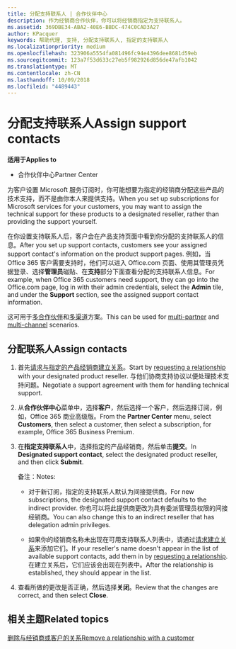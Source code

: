 ```yaml
---
title: 分配支持联系人 | 合作伙伴中心
description: 作为经销商合作伙伴，你可以将经销商指定为支持联系人。
ms.assetid: 369DBE34-ABA2-40E6-BBDC-474C0CAD3A27
author: KPacquer
keywords: 帮助代理, 支持, 分配支持联系人, 指定的支持联系人
ms.localizationpriority: medium
ms.openlocfilehash: 323906a5554fa081496fc94e4396dee8681d59eb
ms.sourcegitcommit: 123a7f53d633c27eb5f982926d856de47afb1042
ms.translationtype: MT
ms.contentlocale: zh-CN
ms.lasthandoff: 10/09/2018
ms.locfileid: "4489443"
---
```

# <a name="assign-support-contacts"></a><span data-ttu-id="d9684-104">分配支持联系人</span><span class="sxs-lookup"><span data-stu-id="d9684-104">Assign support contacts</span></span>

**<span data-ttu-id="d9684-105">适用于</span><span class="sxs-lookup"><span data-stu-id="d9684-105">Applies to</span></span>**

-  <span data-ttu-id="d9684-106">合作伙伴中心</span><span class="sxs-lookup"><span data-stu-id="d9684-106">Partner Center</span></span>

<span data-ttu-id="d9684-107">为客户设置 Microsoft 服务订阅时，你可能想要为指定的经销商分配这些产品的技术支持，而不是由你本人来提供支持。</span><span class="sxs-lookup"><span data-stu-id="d9684-107">When you set up subscriptions for Microsoft services for your customers, you may want to assign the technical support for these products to a designated reseller, rather than providing the support yourself.</span></span>

<span data-ttu-id="d9684-108">在你设置支持联系人后，客户会在产品支持页面中看到你分配的支持联系人的信息。</span><span class="sxs-lookup"><span data-stu-id="d9684-108">After you set up support contacts, customers see your assigned support contact's information on the product support pages.</span></span> <span data-ttu-id="d9684-109">例如，当 Office 365 客户需要支持时，他们可以进入 Office.com 页面、使用其管理员凭据登录、选择**管理员**磁贴、在**支持**部分下面查看分配的支持联系人信息。</span><span class="sxs-lookup"><span data-stu-id="d9684-109">For example, when Office 365 customers need support, they can go into the Office.com page, log in with their admin credentials, select the **Admin** tile, and under the **Support** section, see the assigned support contact information.</span></span>

<span data-ttu-id="d9684-110">这可用于[多合作伙伴](multipartner.md)和[多渠道](multichannel.md)方案。</span><span class="sxs-lookup"><span data-stu-id="d9684-110">This can be used for [multi-partner](multipartner.md) and [multi-channel](multichannel.md) scenarios.</span></span> 

<a href="" id="assigncontacts"></a>
## <a name="assign-contacts"></a><span data-ttu-id="d9684-111">分配联系人</span><span class="sxs-lookup"><span data-stu-id="d9684-111">Assign contacts</span></span>

1.  <span data-ttu-id="d9684-112">首先[请求与指定的产品经销商建立关系](request-a-relationship-with-a-customer.md)。</span><span class="sxs-lookup"><span data-stu-id="d9684-112">Start by [requesting a relationship](request-a-relationship-with-a-customer.md) with your designated product reseller.</span></span> <span data-ttu-id="d9684-113">与他们协商支持协议以便处理技术支持问题。</span><span class="sxs-lookup"><span data-stu-id="d9684-113">Negotiate a support agreement with them for handling technical support.</span></span>

2.  <span data-ttu-id="d9684-114">从**合作伙伴中心**菜单中，选择**客户**，然后选择一个客户，然后选择订阅，例如，Office 365 商业高级版。</span><span class="sxs-lookup"><span data-stu-id="d9684-114">From the **Partner Center** menu, select **Customers**, then select a customer, then select a subscription, for example, Office 365 Business Premium.</span></span>

3.  <span data-ttu-id="d9684-115">在**指定支持联系人**中，选择指定的产品经销商，然后单击**提交**。</span><span class="sxs-lookup"><span data-stu-id="d9684-115">In  **Designated support contact**, select the designated product reseller, and then click **Submit**.</span></span> 

    <span data-ttu-id="d9684-116">备注：</span><span class="sxs-lookup"><span data-stu-id="d9684-116">Notes:</span></span> 
    
    *  <span data-ttu-id="d9684-117">对于新订阅，指定的支持联系人默认为间接提供商。</span><span class="sxs-lookup"><span data-stu-id="d9684-117">For new subscriptions, the designated support contact defaults to the indirect provider.</span></span> <span data-ttu-id="d9684-118">你也可以将此提供商更改为具有委派管理员权限的间接经销商。</span><span class="sxs-lookup"><span data-stu-id="d9684-118">You can also change this to an indirect reseller that has delegation admin privileges.</span></span>
    
    *  <span data-ttu-id="d9684-119">如果你的经销商名称未出现在可用支持联系人列表中，请通过[请求建立关系](request-a-relationship-with-a-customer.md)来添加它们。</span><span class="sxs-lookup"><span data-stu-id="d9684-119">If your reseller's name doesn't appear in the list of available support contacts, add them in by [requesting a relationship](request-a-relationship-with-a-customer.md).</span></span> <span data-ttu-id="d9684-120">在建立关系后，它们应该会出现在列表中。</span><span class="sxs-lookup"><span data-stu-id="d9684-120">After the relationship is established, they should appear in the list.</span></span>  

4.  <span data-ttu-id="d9684-121">查看所做的更改是否正确，然后选择**关闭**。</span><span class="sxs-lookup"><span data-stu-id="d9684-121">Review that the changes are correct, and then select **Close**.</span></span>

## <a name="related-topics"></a><span data-ttu-id="d9684-122">相关主题</span><span class="sxs-lookup"><span data-stu-id="d9684-122">Related topics</span></span>

[<span data-ttu-id="d9684-123">删除与经销商或客户的关系</span><span class="sxs-lookup"><span data-stu-id="d9684-123">Remove a relationship with a customer</span></span>](remove-a-relationship.md)